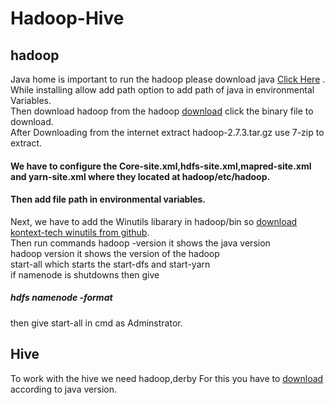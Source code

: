 # Hadoop-Hive
## hadoop
Java home is important to run the hadoop please download java [Click Here](https://www.oracle.com/in/java/technologies/javase/javase-jdk8-downloads.html) .  
While installing allow add path option to add path of java in environmental Variables.  
Then download hadoop from the hadoop [download](https://hadoop.apache.org/releases.html) click the binary file to download.  
After Downloading from the internet extract hadoop-2.7.3.tar.gz use 7-zip to extract.  
#### We have to configure the Core-site.xml,hdfs-site.xml,mapred-site.xml and yarn-site.xml where they located at hadoop/etc/hadoop.
#### Then add file path in environmental variables.
Next, we have to add the Winutils libarary in hadoop/bin so [download kontext-tech winutils from github](https://github.com/kontext-tech/winutils).  
Then run commands 
hadoop -version it shows the java version  
hadoop version it shows the version of the hadoop  
start-all which starts the start-dfs and start-yarn  
if namenode is shutdowns then give
##### hdfs namenode -format
then give start-all in cmd as Adminstrator.  

## Hive
To work with the hive we need hadoop,derby
For this you have to [download](https://db.apache.org/derby/derby_downloads.html) according to java version.  




